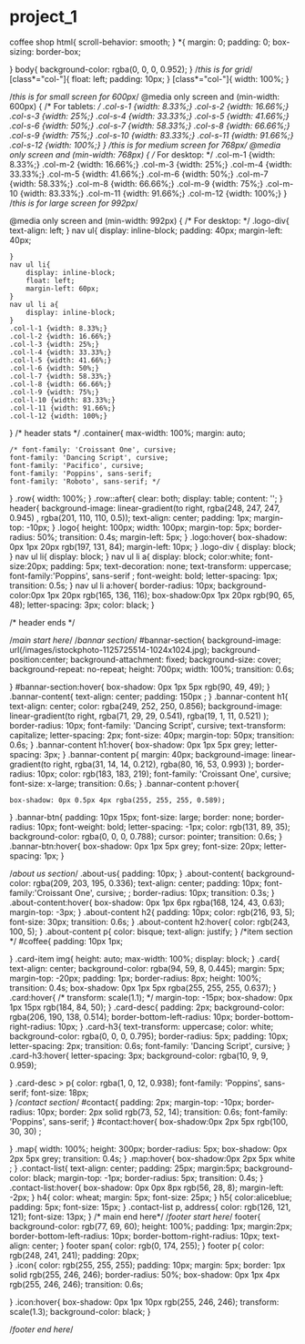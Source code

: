 # project_1
coffee shop
html{
    scroll-behavior: smooth;
}
*{
    margin: 0;
    padding: 0;
    box-sizing: border-box;

}
body{
    background-color: rgba(0, 0, 0, 0.952);
}
/*this is for grid*/
[class*="col-"]{
    float: left;
    padding: 10px;
}
[class*="col-"]{
    width: 100%;
}

/*this is for small screen for 600px*/
@media only screen and (min-width: 600px) {
    /* For tablets: */
    .col-s-1 {width: 8.33%;}
    .col-s-2 {width: 16.66%;}
    .col-s-3 {width: 25%;}
    .col-s-4 {width: 33.33%;}
    .col-s-5 {width: 41.66%;}
    .col-s-6 {width: 50%;}
    .col-s-7 {width: 58.33%;}
    .col-s-8 {width: 66.66%;}
    .col-s-9 {width: 75%;}
    .col-s-10 {width: 83.33%;}
    .col-s-11 {width: 91.66%;}
    .col-s-12 {width: 100%;}
  }
  /*this is for medium screen for 768px*/
@media only screen and (min-width: 768px) {
    /* For desktop: */
    .col-m-1 {width: 8.33%;}
    .col-m-2 {width: 16.66%;}
    .col-m-3 {width: 25%;}
    .col-m-4 {width: 33.33%;}
    .col-m-5 {width: 41.66%;}
    .col-m-6 {width: 50%;}
    .col-m-7 {width: 58.33%;}
    .col-m-8 {width: 66.66%;}
    .col-m-9 {width: 75%;}
    .col-m-10 {width: 83.33%;}
    .col-m-11 {width: 91.66%;}
    .col-m-12 {width: 100%;}
  }
  /*this is for large screen for 992px*/
  
  @media only screen and (min-width: 992px) {
    /* For desktop: */
    .logo-div{
        text-align: left;
    }
    nav ul{
        display: inline-block;
        padding: 40px;
        margin-left: 40px;
        
    }
    nav ul li{
        display: inline-block;
        float: left;
        margin-left: 60px;
    }
    nav ul li a{
        display: inline-block;
    }
    .col-l-1 {width: 8.33%;}
    .col-l-2 {width: 16.66%;}
    .col-l-3 {width: 25%;}
    .col-l-4 {width: 33.33%;}
    .col-l-5 {width: 41.66%;}
    .col-l-6 {width: 50%;}
    .col-l-7 {width: 58.33%;}
    .col-l-8 {width: 66.66%;}
    .col-l-9 {width: 75%;}
    .col-l-10 {width: 83.33%;}
    .col-l-11 {width: 91.66%;}
    .col-l-12 {width: 100%;}
  }
/* header stats */
.container{
    max-width: 100%;
    margin: auto;
    
    /* font-family: 'Croissant One', cursive;
    font-family: 'Dancing Script', cursive;
    font-family: 'Pacifico', cursive;
    font-family: 'Poppins', sans-serif;
    font-family: 'Roboto', sans-serif; */
}
.row{
    width: 100%;
}
.row::after{
    clear: both;
    display: table;
    content: '';
}
header{
    background-image: linear-gradient(to right, rgba(248, 247, 247, 0.945) , rgba(201, 110, 110, 0.5));
    text-align: center;
    padding: 1px;
    margin-top: -10px;
}
.logo{
    height: 100px;
    width: 100px;
    margin-top: 5px;
    border-radius: 50%;
    transition: 0.4s;
    margin-left: 5px;
}
.logo:hover{
    box-shadow:  0px 1px 20px rgb(197, 131, 84);
    margin-left: 10px;
}
.logo-div {
    display: block;
}
nav ul li{
    display: block;
}
nav ul li a{
    display: block;
    color:white;
    font-size:20px;
    padding: 5px;
    text-decoration: none;
    text-transform: uppercase;
    font-family:'Poppins', sans-serif ;
    font-weight: bold;
    letter-spacing: 1px;
    transition: 0.5s; 
}
nav ul li a:hover{
    border-radius: 10px;
    background-color:0px 1px 20px rgb(165, 136, 116);
    box-shadow:0px 1px 20px rgb(90, 65, 48);
    letter-spacing: 3px;
    color: black;
}

/* header ends */

/*main start here*/
/*bannar section*/
#bannar-section{
    background-image: url(/images/istockphoto-1125725514-1024x1024.jpg);
    background-position:center;
    background-attachment: fixed;
    background-size: cover;
    background-repeat: no-repeat;
    height: 700px;
    width: 100%;
    transition: 0.6s;
    
}
#bannar-section:hover{
    box-shadow: 0px 1px 5px rgb(90, 49, 49);
}
.bannar-content{
    text-align: center;
    padding: 150px ;
}
.bannar-content h1{
    text-align: center;
    color: rgba(249, 252, 250, 0.856);
    background-image: linear-gradient(to right, rgba(71, 29, 29, 0.541), rgba(19, 1, 11, 0.521) );
    border-radius: 10px;
    font-family: 'Dancing Script', cursive;
    text-transform: capitalize;
    letter-spacing: 2px;
    font-size: 40px;
    margin-top: 50px;
    transition: 0.6s; 
}
.bannar-content h1:hover{
    box-shadow: 0px 1px 5px grey;
    letter-spacing: 3px;
}
.bannar-content p{
    margin: 40px;
    background-image: linear-gradient(to right, rgba(31, 14, 14, 0.212), rgba(80, 16, 53, 0.993) );
    border-radius: 10px;
    color: rgb(183, 183, 219);
    font-family: 'Croissant One', cursive;
    font-size: x-large; 
    transition: 0.6s;
}
.bannar-content p:hover{
    
    box-shadow: 0px 0.5px 4px rgba(255, 255, 255, 0.589);
}
.bannar-btn{
    padding: 10px 15px;
    font-size: large;
    border: none;
    border-radius: 10px;
    font-weight: bold;
    letter-spacing: -1px;
    color: rgb(131, 89, 35);
    background-color: rgba(0, 0, 0, 0.788);
    cursor: pointer;
    transition: 0.6s;
}
.bannar-btn:hover{
    box-shadow: 0px 1px 5px grey;
    font-size: 20px;
    letter-spacing: 1px;
}

/*about us section*/
.about-us{
    padding: 10px;
}
.about-content{
    background-color: rgba(209, 203, 195, 0.336);
    text-align: center;
    padding: 10px;
    font-family:'Croissant One', cursive; ;
    border-radius: 10px;
    transition: 0.3s;
}
.about-content:hover{
    box-shadow: 0px 1px 6px rgba(168, 124, 43, 0.63);
    margin-top: -3px;
}
.about-content h2{
    padding: 10px;
    color: rgb(216, 93, 5);
    font-size: 30px;
    transition: 0.6s;
}
.about-content h2:hover{
    color: rgb(243, 100, 5);
}
.about-content p{
    color: bisque;
    text-align: justify;
}
/*item section */
#coffee{
    padding: 10px 1px; 

    
}
.card-item img{
    height: auto;
    max-width: 100%;
    display: block;
}
.card{
    text-align: center;
    background-color: rgba(94, 59, 8, 0.445);
    margin: 5px;
    margin-top: -20px;
    padding: 1px;
    border-radius: 8px;
    height: 100%;
    transition: 0.4s;
    box-shadow: 0px 1px 5px rgba(255, 255, 255, 0.637);
}
.card:hover{
    /* transform: scale(1.1); */
   margin-top: -15px;
    box-shadow: 0px 1px 15px rgb(184, 84, 50);
}
.card-desc{
    padding: 2px;
    background-color: rgba(206, 190, 138, 0.514);
    border-bottom-left-radius: 10px;
    border-bottom-right-radius: 10px;
}
.card-h3{
    text-transform: uppercase;
    color: white;
    background-color: rgba(0, 0, 0, 0.795);
    border-radius: 5px;
    padding: 10px;
    letter-spacing: 2px;
    transition: 0.6s;
    font-family: 'Dancing Script', cursive;
}
.card-h3:hover{
    letter-spacing: 3px;
    background-color: rgba(10, 9, 9, 0.959);
    
}
.card-desc > p{
    color: rgba(1, 0, 12, 0.938);
    font-family: 'Poppins', sans-serif;
    font-size: 18px;  
}
/*contact section*/
#contact{
    padding: 2px;
    margin-top: -10px;
    border-radius: 10px;
    border: 2px solid rgb(73, 52, 14);
    transition: 0.6s;
    font-family: 'Poppins', sans-serif;
}
#contact:hover{
    box-shadow:0px 2px 5px rgb(100, 30, 30) ;
    
}
.map{
    width: 100%;
    height: 300px;
    border-radius: 5px;
    box-shadow: 0px 2px 5px grey;
    transition: 0.4s;
}
.map:hover{
    box-shadow:0px 2px 5px white ;
}
.contact-list{
    text-align: center;
    padding: 25px;
    margin:5px;
    background-color: black;
    margin-top: -1px;
    border-radius: 5px;
    transition: 0.4s;
}
.contact-list:hover{
    box-shadow: 0px 0px 8px rgb(56, 28, 8);
    margin-left: -2px;
}
h4{
    color: wheat;
    margin: 5px;
    font-size: 25px;
}
h5{
    color:aliceblue;
    padding: 5px;
    font-size: 15px;
}
.contact-list p, address{
    color: rgb(126, 121, 121);
    font-size: 13px;
}
/* main end here*/
/*footer start here*/
footer{
    background-color: rgb(77, 69, 60);
    height: 100%;
    padding: 1px;
    margin:2px;
    border-bottom-left-radius: 10px;
    border-bottom-right-radius: 10px;
    text-align: center;
}
footer span{
    color: rgb(0, 174, 255);
}
footer p{
    color: rgb(248, 241, 241);
    padding: 20px;  
}
.icon{
    color: rgb(255, 255, 255);
    padding: 10px;
    margin: 5px;
    border: 1px solid rgb(255, 246, 246);
    border-radius: 50%;
    box-shadow: 0px 1px 4px rgb(255, 246, 246);
    transition: 0.6s;
    
}
.icon:hover{
    box-shadow: 0px 1px 10px rgb(255, 246, 246);
    transform: scale(1.3);
    background-color: black;
}


/*footer end here*/
